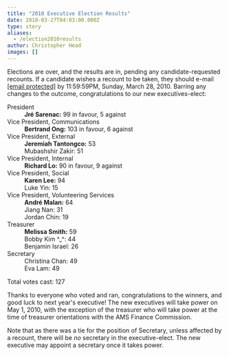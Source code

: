 ```yaml
---
title: "2010 Executive Election Results"
date: 2010-03-27T04:03:00.000Z
type: story
aliases:
  - /election2010results
author: Christopher Head
images: []
---
```


<div class="field field-name-body field-type-text-with-summary field-label-hidden"><div class="field-items"><div class="field-item even"><p>Elections are over, and the results are in, pending any candidate-requested recounts. If a candidate wishes a recount to be taken, they should e-mail <a href="/cdn-cgi/l/email-protection#caafa6afa9bea3a5a4b98abea2afa9bfa8afe4a9ab"><span class="__cf_email__" data-cfemail="dabfb6bfb9aeb3b5b4a99aaeb2bfb9afb8bff4b9bb">[email&#xA0;protected]</span></a> by 11:59:59PM, Sunday, March 28, 2010. Barring any changes to the outcome, congratulations to our new executives-elect:</p>
<dl>
<dt>President</dt>
<dd><b>Jr&#xE9; Sarenac:</b> 99 in favour, 5 against</dd>
<dt>Vice President, Communications</dt>
<dd><b>Bertrand Ong:</b> 103 in favour, 6 against</dd>
<dt>Vice President, External</dt>
<dd><b>Jeremiah Tantongco:</b> 53<br>
Mubashshir Zakir: 51</dd>
<dt>Vice President, Internal</dt>
<dd><b>Richard Lo:</b> 90 in favour, 9 against</dd>
<dt>Vice President, Social</dt>
<dd><b>Karen Lee:</b> 94<br>
Luke Yin: 15</dd>
<dt>Vice President, Volunteering Services</dt>
<dd><b>Andr&#xE9; Malan:</b> 64<br>
Jiang Nan: 31<br>
Jordan Chin: 19</dd>
<dt>Treasurer</dt>
<dd><b>Melissa Smith:</b> 59<br>
Bobby Kim ^_^: 44<br>
Benjamin Israel: 26</dd>
<dt>Secretary</dt>
<dd>Christina Chan: 49<br>
Eva Lam: 49</dd>
</dl>
<p>Total votes cast: 127</p>
<p>Thanks to everyone who voted and ran, congratulations to the winners, and good luck to next year&apos;s executive! The new executives will take power on May 1, 2010, with the exception of the treasurer who will take power at the time of treasurer orientations with the AMS Finance Commission.</p>
<p>Note that as there was a tie for the position of Secretary, unless affected by a recount, there will be <em>no</em> secretary in the executive-elect. The new executive may appoint a secretary once it takes power.</p>
</div></div></div>    <footer>
          </footer>